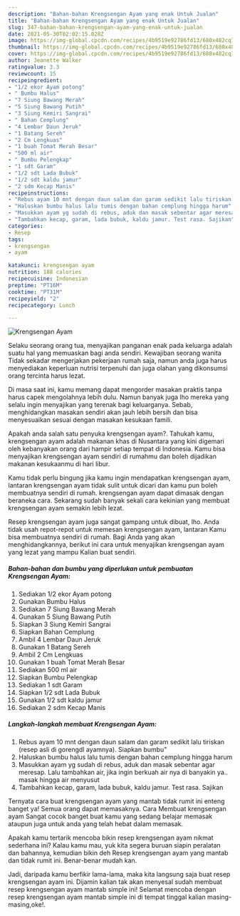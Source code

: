 ```yaml
---
description: "Bahan-bahan Krengsengan Ayam yang enak Untuk Jualan"
title: "Bahan-bahan Krengsengan Ayam yang enak Untuk Jualan"
slug: 347-bahan-bahan-krengsengan-ayam-yang-enak-untuk-jualan
date: 2021-05-30T02:02:15.028Z
image: https://img-global.cpcdn.com/recipes/4b9519e92786fd13/680x482cq70/krengsengan-ayam-foto-resep-utama.jpg
thumbnail: https://img-global.cpcdn.com/recipes/4b9519e92786fd13/680x482cq70/krengsengan-ayam-foto-resep-utama.jpg
cover: https://img-global.cpcdn.com/recipes/4b9519e92786fd13/680x482cq70/krengsengan-ayam-foto-resep-utama.jpg
author: Jeanette Walker
ratingvalue: 3.3
reviewcount: 15
recipeingredient:
- "1/2 ekor Ayam potong"
- " Bumbu Halus"
- "7 Siung Bawang Merah"
- "5 Siung Bawang Putih"
- "3 Siung Kemiri Sangrai"
- " Bahan Cemplung"
- "4 Lembar Daun Jeruk"
- "1 Batang Sereh"
- "2 Cm Lengkuas"
- "1 buah Tomat Merah Besar"
- "500 ml air"
- " Bumbu Pelengkap"
- "1 sdt Garam"
- "1/2 sdt Lada Bubuk"
- "1/2 sdt kaldu jamur"
- "2 sdm Kecap Manis"
recipeinstructions:
- "Rebus ayam 10 mnt dengan daun salam dan garam sedikit lalu tiriskan (resep asli di gorengdl ayamnya). Siapkan bumbu&#34;"
- "Haluskan bumbu halus lalu tumis dengan bahan cemplung hingga harum"
- "Masukkan ayam yg sudah di rebus, aduk dan masak sebentar agar meresap. Lalu tambahkan air, jika ingin berkuah air nya di banyakin ya.. masak hingga air menyusut"
- "Tambahkan kecap, garam, lada bubuk, kaldu jamur. Test rasa. Sajikan"
categories:
- Resep
tags:
- krengsengan
- ayam

katakunci: krengsengan ayam 
nutrition: 188 calories
recipecuisine: Indonesian
preptime: "PT16M"
cooktime: "PT31M"
recipeyield: "2"
recipecategory: Lunch

---
```



![Krengsengan Ayam](https://img-global.cpcdn.com/recipes/4b9519e92786fd13/680x482cq70/krengsengan-ayam-foto-resep-utama.jpg)

Selaku seorang orang tua, menyajikan panganan enak pada keluarga adalah suatu hal yang memuaskan bagi anda sendiri. Kewajiban seorang  wanita Tidak sekadar mengerjakan pekerjaan rumah saja, namun anda juga harus menyediakan keperluan nutrisi terpenuhi dan juga olahan yang dikonsumsi orang tercinta harus lezat.

Di masa  saat ini, kamu memang dapat mengorder masakan praktis tanpa harus capek mengolahnya lebih dulu. Namun banyak juga lho mereka yang selalu ingin menyajikan yang terenak bagi keluarganya. Sebab, menghidangkan masakan sendiri akan jauh lebih bersih dan bisa menyesuaikan sesuai dengan masakan kesukaan famili. 



Apakah anda salah satu penyuka krengsengan ayam?. Tahukah kamu, krengsengan ayam adalah makanan khas di Nusantara yang kini digemari oleh kebanyakan orang dari hampir setiap tempat di Indonesia. Kamu bisa menyajikan krengsengan ayam sendiri di rumahmu dan boleh dijadikan makanan kesukaanmu di hari libur.

Kamu tidak perlu bingung jika kamu ingin mendapatkan krengsengan ayam, lantaran krengsengan ayam tidak sulit untuk dicari dan kamu pun boleh membuatnya sendiri di rumah. krengsengan ayam dapat dimasak dengan beraneka cara. Sekarang sudah banyak sekali cara kekinian yang membuat krengsengan ayam semakin lebih lezat.

Resep krengsengan ayam juga sangat gampang untuk dibuat, lho. Anda tidak usah repot-repot untuk memesan krengsengan ayam, lantaran Kamu bisa membuatnya sendiri di rumah. Bagi Anda yang akan menghidangkannya, berikut ini cara untuk menyajikan krengsengan ayam yang lezat yang mampu Kalian buat sendiri.

<!--inarticleads1-->

##### Bahan-bahan dan bumbu yang diperlukan untuk pembuatan Krengsengan Ayam:

1. Sediakan 1/2 ekor Ayam potong
1. Gunakan  Bumbu Halus
1. Sediakan 7 Siung Bawang Merah
1. Gunakan 5 Siung Bawang Putih
1. Siapkan 3 Siung Kemiri Sangrai
1. Siapkan  Bahan Cemplung
1. Ambil 4 Lembar Daun Jeruk
1. Gunakan 1 Batang Sereh
1. Ambil 2 Cm Lengkuas
1. Gunakan 1 buah Tomat Merah Besar
1. Sediakan 500 ml air
1. Siapkan  Bumbu Pelengkap
1. Sediakan 1 sdt Garam
1. Siapkan 1/2 sdt Lada Bubuk
1. Gunakan 1/2 sdt kaldu jamur
1. Sediakan 2 sdm Kecap Manis




<!--inarticleads2-->

##### Langkah-langkah membuat Krengsengan Ayam:

1. Rebus ayam 10 mnt dengan daun salam dan garam sedikit lalu tiriskan (resep asli di gorengdl ayamnya). Siapkan bumbu&#34;
1. Haluskan bumbu halus lalu tumis dengan bahan cemplung hingga harum
1. Masukkan ayam yg sudah di rebus, aduk dan masak sebentar agar meresap. Lalu tambahkan air, jika ingin berkuah air nya di banyakin ya.. masak hingga air menyusut
1. Tambahkan kecap, garam, lada bubuk, kaldu jamur. Test rasa. Sajikan




Ternyata cara buat krengsengan ayam yang mantab tidak rumit ini enteng banget ya! Semua orang dapat memasaknya. Cara Membuat krengsengan ayam Sangat cocok banget buat kamu yang sedang belajar memasak ataupun juga untuk anda yang telah hebat dalam memasak.

Apakah kamu tertarik mencoba bikin resep krengsengan ayam nikmat sederhana ini? Kalau kamu mau, yuk kita segera buruan siapin peralatan dan bahannya, kemudian bikin deh Resep krengsengan ayam yang mantab dan tidak rumit ini. Benar-benar mudah kan. 

Jadi, daripada kamu berfikir lama-lama, maka kita langsung saja buat resep krengsengan ayam ini. Dijamin kalian tak akan menyesal sudah membuat resep krengsengan ayam mantab simple ini! Selamat mencoba dengan resep krengsengan ayam mantab simple ini di tempat tinggal kalian masing-masing,oke!.

